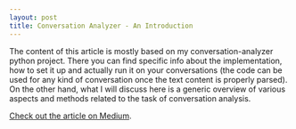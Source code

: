 ```yaml
---
layout: post
title: Conversation Analyzer - An Introduction
---
```


The content of this article is mostly based on my conversation-analyzer python project. There you can find specific info about the implementation, how to set it up and actually run it on your conversations (the code can be used for any kind of conversation once the text content is properly parsed). On the other hand, what I will discuss here is a generic overview of various aspects and methods related to the task of conversation analysis.

[Check out the article on Medium](https://medium.com/@5agado/conversation-analyzer-baa80c566d7b#.fo7wfxhiu).